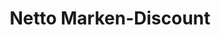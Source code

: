 ---
title: "Netto Marken-Discount"
url: /koenigs-wusterhausen/netto-marken-discount-karl-liebknecht-strasse/
shop: Supermarkt
---